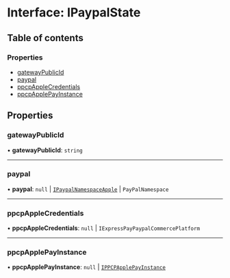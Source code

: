 # Interface: IPaypalState

## Table of contents

### Properties

- [gatewayPublicId](IPaypalState.md#gatewaypublicid)
- [paypal](IPaypalState.md#paypal)
- [ppcpAppleCredentials](IPaypalState.md#ppcpapplecredentials)
- [ppcpApplePayInstance](IPaypalState.md#ppcpapplepayinstance)

## Properties

### gatewayPublicId

• **gatewayPublicId**: `string`

___

### paypal

• **paypal**: ``null`` \| [`IPaypalNamespaceApple`](IPaypalNamespaceApple.md) \| `PayPalNamespace`

___

### ppcpAppleCredentials

• **ppcpAppleCredentials**: ``null`` \| `IExpressPayPaypalCommercePlatform`

___

### ppcpApplePayInstance

• **ppcpApplePayInstance**: ``null`` \| [`IPPCPApplePayInstance`](IPPCPApplePayInstance.md)
